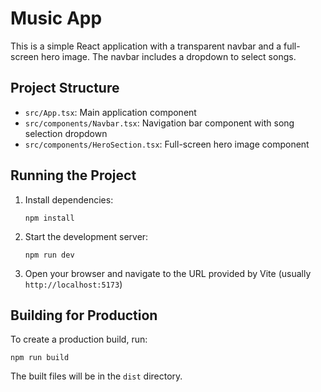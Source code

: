 # Music App

This is a simple React application with a transparent navbar and a full-screen hero image. The navbar includes a dropdown to select songs.

## Project Structure

- `src/App.tsx`: Main application component
- `src/components/Navbar.tsx`: Navigation bar component with song selection dropdown
- `src/components/HeroSection.tsx`: Full-screen hero image component

## Running the Project

1. Install dependencies:
   ```
   npm install
   ```

2. Start the development server:
   ```
   npm run dev
   ```

3. Open your browser and navigate to the URL provided by Vite (usually `http://localhost:5173`)

## Building for Production

To create a production build, run:
```
npm run build
```

The built files will be in the `dist` directory.